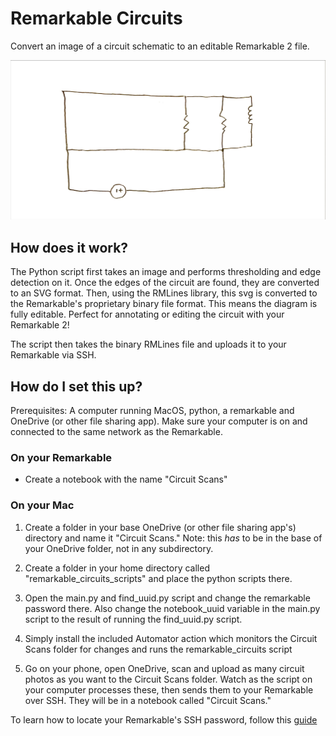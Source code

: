 
# Remarkable Circuits

  

Convert an image of a circuit schematic to an editable Remarkable 2 file.

![Demo image](/demo.png)

  

## How does it work?

The Python script first takes an image and performs thresholding and edge detection on it. Once the edges of the circuit are found, they are converted to an SVG format. Then, using the RMLines library, this svg is converted to the Remarkable's proprietary binary file format. This means the diagram is fully editable. Perfect for annotating or editing the circuit with your Remarkable 2!

  

The script then takes the binary RMLines file and uploads it to your Remarkable via SSH.

  

## How do I set this up?

  

Prerequisites: A computer running MacOS, python, a remarkable and OneDrive (or other file sharing app). Make sure your computer is on and connected to the same network as the Remarkable.

  

### On your Remarkable

- Create a notebook with the name "Circuit Scans"

  

### On your Mac

1. Create a folder in your base OneDrive (or other file sharing app's) directory and name it "Circuit Scans." Note: this *has* to be in the base of your OneDrive folder, not in any subdirectory.

2. Create a folder in your home directory called "remarkable_circuits_scripts" and place the python scripts there.

3. Open the main.py and find_uuid.py script and change the remarkable password there. Also change the notebook_uuid variable in the main.py script to the result of running the find_uuid.py script.

5. Simply install the included Automator action which monitors the Circuit Scans folder for changes and runs the remarkable_circuits script

6. Go on your phone, open OneDrive, scan and upload as many circuit photos as you want to the Circuit Scans folder. Watch as the script on your computer processes these, then sends them to your Remarkable over SSH. They will be in a notebook called "Circuit Scans."

To learn how to locate your Remarkable's SSH password, follow this [guide](https://remarkablewiki.com/tech/ssh)
